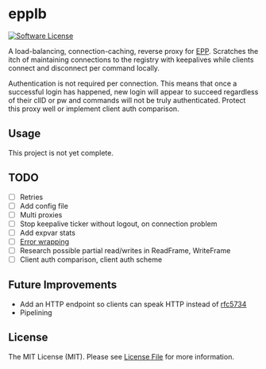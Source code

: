 epplb
=====

[![Software License][ico-license]](LICENSE.md)

A load-balancing, connection-caching, reverse proxy for [EPP](https://tools.ietf.org/html/rfc5730). Scratches the itch of maintaining connections to the registry with keepalives while clients connect and disconnect per command locally.

Authentication is not required per connection. This means that once a successful login has happened, new login will appear to succeed regardless of their clID or pw and commands will not be truly authenticated. Protect this proxy well or implement client auth comparison.

Usage
-----

This project is not yet complete.

TODO
----

- [  ] Retries
- [  ] Add config file
- [  ] Multi proxies
- [  ] Stop keepalive ticker without logout, on connection problem
- [  ] Add expvar stats
- [  ] [Error wrapping](https://github.com/pkg/errors)
- [  ] Research possible partial read/writes in ReadFrame, WriteFrame
- [  ] Client auth comparison, client auth scheme

Future Improvements
-------------------
- Add an HTTP endpoint so clients can speak HTTP instead of [rfc5734](https://tools.ietf.org/html/rfc5734)
- Pipelining


License
-------

The MIT License (MIT). Please see [License File](LICENSE.md) for more information.

[ico-license]: https://img.shields.io/badge/license-MIT-brightgreen.svg?style=flat-square

